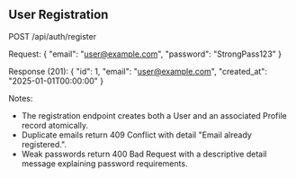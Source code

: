 ## User Registration

POST /api/auth/register

Request:
{
  "email": "user@example.com",
  "password": "StrongPass123"
}

Response (201):
{
  "id": 1,
  "email": "user@example.com",
  "created_at": "2025-01-01T00:00:00"
}

Notes:
- The registration endpoint creates both a User and an associated Profile record atomically.
- Duplicate emails return 409 Conflict with detail "Email already registered.".
- Weak passwords return 400 Bad Request with a descriptive detail message explaining password requirements.

